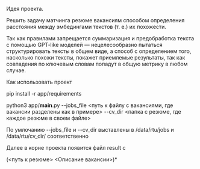 Идея проекта.

Решить задачу матчинга резюме вакансиям способом определения расстояния между эмбедингами текстов (т. е.) их похожести.

Так как правилами запрещается суммаризация и предобработка текста с помощью GPT-like моделей — нецелесообразно пытаться структурировать тексты в общем виде, а способ с определением того, насколько похожи тексты, покажет приемлемые результаты, так как совпадения по ключевым словам попадут в общую метрику в любом случае.

Как использовать проект 

pip install -r app/requirements

python3 app/__main__.py  --jobs_file <путь к файлу с  вакансиями, где вакансии разделены как в примере> --cv_dir <папка с резюме, где каждое резюме в своем файле>

По умлочанию --jobs_file и --cv_dir выставлены в /data/rtu/jobs и /data/rtu/cv_dir/   соответственно

Далее в корне проекта появится файл result с 

(<путь к резюме>
<Описание вакансии>)*


